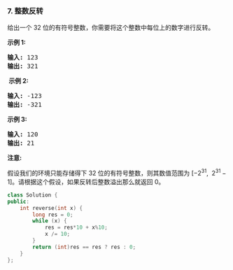 ### 7. 整数反转
<div class="notranslate"><p>给出一个 32 位的有符号整数，你需要将这个整数中每位上的数字进行反转。</p>
<p><strong>示例 1:</strong></p>
<pre><strong>输入:</strong> 123
<strong>输出:</strong> 321
</pre>
<p><strong> 示例 2:</strong></p>
<pre><strong>输入:</strong> -123
<strong>输出:</strong> -321
</pre>
<p><strong>示例 3:</strong></p>
<pre><strong>输入:</strong> 120
<strong>输出:</strong> 21
</pre>
<p><strong>注意:</strong></p>
<p>假设我们的环境只能存储得下 32 位的有符号整数，则其数值范围为 [−2<sup>31</sup>,  2<sup>31 </sup>− 1]。请根据这个假设，如果反转后整数溢出那么就返回 0。</p>
</div>

```cpp
class Solution {
public:
    int reverse(int x) {
        long res = 0;
        while (x) {
            res = res*10 + x%10;
            x /= 10;
        }
        return (int)res == res ? res : 0;
    }
};
```

